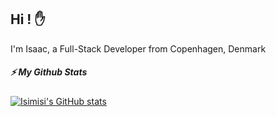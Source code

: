 ## Hi ! ✋

I'm Isaac, a Full-Stack Developer from Copenhagen, Denmark



<!--
**isimisi/isimisi** is a ✨ _special_ ✨ repository because its `README.md` (this file) appears on your GitHub profile.

Here are some ideas to get you started:

- 🔭 I’m currently working on ...
- 🌱 I’m currently learning ...
- 👯 I’m looking to collaborate on ...
- 🤔 I’m looking for help with ...
- 💬 Ask me about ...
- 📫 How to reach me: ...
- 😄 Pronouns: ...
- ⚡ Fun fact: ...
-->

##### ⚡️ My Github Stats
[![Isimisi's GitHub stats](https://lion-brother.vercel.app/api?username=isimisi&show_icons=true&theme=tokyonight)](https://github.com/isimisi)
<!-- [![Top Langs](https://lion-brother.vercel.app/api/top-langs/?username=isimisi&show_icons=true&theme=tokyonight)](https://github.com/isimisi) -->
